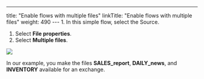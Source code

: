 ---
title: "Enable flows with multiple files"
linkTitle: "Enable flows with multiple files"
weight: 490
--- 1.  In this simple flow, select the Source.
1. Select ****File properties****.
1. Select ****Multiple files****.

![](/Images/TransferCFT/multiple_files.png)

In our example, you make the files ****SALES_report****, ****DAILY_news****, and ****INVENTORY**** available for an exchange.
